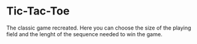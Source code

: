 # Tic-Tac-Toe
The classic game recreated. Here you can choose the size of the playing field and the lenght of the sequence needed to win the game.
